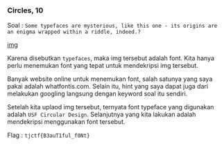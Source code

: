 ### Circles, 10 ###

Soal :
 `Some typefaces are mysterious, like this one - its origins are an enigma wrapped within a riddle, indeed.?`

[img](https://static.tjctf.org/f5e809c4c49f2c7d607d77c99f07bbd8e9b46dfbe61779201f5b185ed6642de3_Circles.png)

Karena disebutkan `typefaces`, maka img tersebut adalah font. Kita hanya perlu menemukan font yang tepat untuk mendekripsi img tersebut.

Banyak website online untuk menemukan font, salah satunya yang saya pakai adalah whatfontis.com.
Selain itu, hint yang saya dapat juga dari melakukan googling langsung dengan keyword soal itu sendiri.

Setelah kita uplaod img tersebut, ternyata font typeface yang digunakan adalah `USF Circular Design`. Selanjutnya yang kita lakukan adalah mendekripsi menggunakan font tersebut.

Flag : `tjctf{B3auT1ful_f0Nt}`
